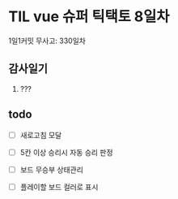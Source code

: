 # TIL vue 슈퍼 틱택토 8일차

1일1커밋 무사고: 330일차

## 감사일기

1. ???

## todo

- [ ] 새로고침 모달
- [ ] 5칸 이상 승리시 자동 승리 판정
- [ ] 보드 무승부 상태관리
- [ ] 플레이할 보드 컬러로 표시

